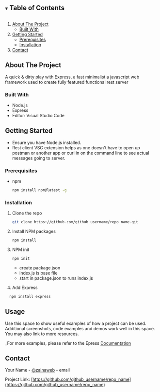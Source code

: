 

<!-- TABLE OF CONTENTS -->
<details open="open">
  <summary><h2 style="display: inline-block">Table of Contents</h2></summary>
  <ol>
    <li>
      <a href="#about-the-project">About The Project</a>
      <ul>
        <li><a href="#built-with">Built With</a></li>
      </ul>
    </li>
    <li>
      <a href="#getting-started">Getting Started</a>
      <ul>
        <li><a href="#prerequisites">Prerequisites</a></li>
        <li><a href="#installation">Installation</a></li>
      </ul>
    </li>
  <li><a href="#contact">Contact</a></li>
    </li>
  </ol>
</details>

## About The Project
A quick & dirty play with Express, a fast minimalist a javascript web framework used to create fully featured functional rest server 

### Built With

* Node.js
* Express
* Editor: Visual Studio Code 


<!-- GETTING STARTED -->
## Getting Started

* Ensure you have Node.js installed.
* Rest client VSC extension helps as one doesn't have to
open up postman or another app or curl in on the command line to see actual messages going to server.

### Prerequisites

* npm
  ```sh
  npm install npm@latest -g
  ```

### Installation

1. Clone the repo
   ```sh
   git clone https://github.com/github_username/repo_name.git
   ```
2. Install NPM packages
   ```sh
   npm install
   ```

3. NPM init
   ```sh
   npm init
   ```
    * create package.json
    * index.js is base file
    * start in package.json to runs index.js

4. Add Express
  ```sh
    npm install express
  ```

<!-- USAGE EXAMPLES -->
## Usage

Use this space to show useful examples of how a project can be used. Additional screenshots, code examples and demos work well in this space. You may also link to more resources.

_For more examples, please refer to the Epress [Documentation](https://expressjs.com/)


<!-- CONTACT -->
## Contact

Your Name - [@zainaweb](https://twitter.com/@zainaweb) - email

Project Link: [https://github.com/github_username/repo_name](https://github.com/github_username/repo_name)
